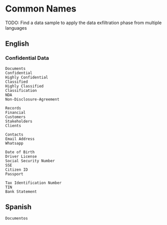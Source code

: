 # Common Names

TODO: Find a data sample to apply the data exfiltration phase from multiple languages

## English

### Confidential Data

```
Documents
Confidential
Highly Confidential
Classified
Highly Classified
Classification
NDA
Non-Disclosure-Agreement
```

```
Records
Financial
Customers
Stakeholders
Clients

Contacts
Email Address
Whatsapp

Date of Birth
Driver License
Social Security Number
SSE
Citizen ID
Passport

Tax Identification Number
TIN
Bank Statement
```

## Spanish

```
Documentos
```
